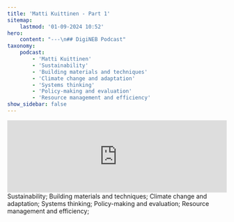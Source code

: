 ```yaml
---
title: 'Matti Kuittinen - Part 1'
sitemap:
    lastmod: '01-09-2024 10:52'
hero:
    content: "---\n## DigiNEB Podcast"
taxonomy:
    podcast:
        - 'Matti Kuittinen'
        - 'Sustainability'
        - 'Building materials and techniques'
        - 'Climate change and adaptation'
        - 'Systems thinking'
        - 'Policy-making and evaluation'
        - 'Resource management and efficiency'
show_sidebar: false
---
```


<iframe width="100%" height="166" scrolling="no" frameborder="no" allow="autoplay" src="https://w.soundcloud.com/player/?url=https%3A//api.soundcloud.com/tracks/1908122699&color=%234b4815&auto_play=false&hide_related=false&show_comments=true&show_user=true&show_reposts=false&show_teaser=false"></iframe>
Sustainability;
Building materials and techniques;
Climate change and adaptation;
Systems thinking;
Policy-making and evaluation;
Resource management and efficiency;